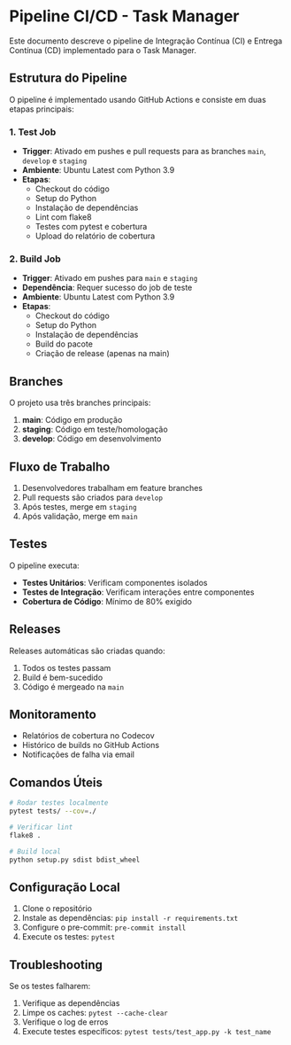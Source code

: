 # Pipeline CI/CD - Task Manager

Este documento descreve o pipeline de Integração Contínua (CI) e Entrega Contínua (CD) implementado para o Task Manager.

## Estrutura do Pipeline

O pipeline é implementado usando GitHub Actions e consiste em duas etapas principais:

### 1. Test Job

- **Trigger**: Ativado em pushes e pull requests para as branches `main`, `develop` e `staging`
- **Ambiente**: Ubuntu Latest com Python 3.9
- **Etapas**:
  - Checkout do código
  - Setup do Python
  - Instalação de dependências
  - Lint com flake8
  - Testes com pytest e cobertura
  - Upload do relatório de cobertura

### 2. Build Job

- **Trigger**: Ativado em pushes para `main` e `staging`
- **Dependência**: Requer sucesso do job de teste
- **Ambiente**: Ubuntu Latest com Python 3.9
- **Etapas**:
  - Checkout do código
  - Setup do Python
  - Instalação de dependências
  - Build do pacote
  - Criação de release (apenas na main)

## Branches

O projeto usa três branches principais:

1. **main**: Código em produção
2. **staging**: Código em teste/homologação
3. **develop**: Código em desenvolvimento

## Fluxo de Trabalho

1. Desenvolvedores trabalham em feature branches
2. Pull requests são criados para `develop`
3. Após testes, merge em `staging`
4. Após validação, merge em `main`

## Testes

O pipeline executa:

- **Testes Unitários**: Verificam componentes isolados
- **Testes de Integração**: Verificam interações entre componentes
- **Cobertura de Código**: Mínimo de 80% exigido

## Releases

Releases automáticas são criadas quando:

1. Todos os testes passam
2. Build é bem-sucedido
3. Código é mergeado na `main`

## Monitoramento

- Relatórios de cobertura no Codecov
- Histórico de builds no GitHub Actions
- Notificações de falha via email

## Comandos Úteis

```bash
# Rodar testes localmente
pytest tests/ --cov=./

# Verificar lint
flake8 .

# Build local
python setup.py sdist bdist_wheel
```

## Configuração Local

1. Clone o repositório
2. Instale as dependências: `pip install -r requirements.txt`
3. Configure o pre-commit: `pre-commit install`
4. Execute os testes: `pytest`

## Troubleshooting

Se os testes falharem:

1. Verifique as dependências
2. Limpe os caches: `pytest --cache-clear`
3. Verifique o log de erros
4. Execute testes específicos: `pytest tests/test_app.py -k test_name`
